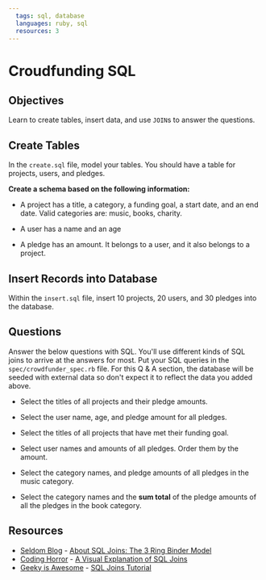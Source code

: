 ```yaml
---
  tags: sql, database
  languages: ruby, sql
  resources: 3
---
```


# Croudfunding SQL

## Objectives

Learn to create tables, insert data, and use `JOIN`s to answer the questions.

## Create Tables

In the `create.sql` file, model your tables. You should have a table for projects, users, and pledges.

**Create a schema based on the following information:**

- A project has a title, a category, a funding goal, a start date, and an end date. Valid categories are: music, books, charity.

- A user has a name and an age

- A pledge has an amount. It belongs to a user, and it also belongs to a project.

## Insert Records into Database

Within the `insert.sql` file, insert 10 projects, 20 users, and 30 pledges into the database.

## Questions

Answer the below questions with SQL. You'll use different kinds of SQL joins to arrive at the answers for most. Put your SQL queries in the `spec/crowdfunder_spec.rb` file. For this Q & A section, the database will be seeded with external data so don't expect it to reflect the data you added above.

- Select the titles of all projects and their pledge amounts.

- Select the user name, age, and pledge amount for all pledges.

- Select the titles of all projects that have met their funding goal.

- Select user names and amounts of all pledges. Order them by the amount.

- Select the category names, and pledge amounts of all pledges in the music category.

- Select the category names and the **sum total** of the pledge amounts of all the pledges in the book category.


## Resources
* [Seldom Blog](http://blog.seldomatt.com/) - [About SQL Joins: The 3 Ring Binder Model](http://blog.seldomatt.com/blog/2012/10/17/about-sql-joins-the-3-ring-binder-model/)
* [Coding Horror](http://blog.codinghorror.com/) - [A Visual Explanation of SQL Joins](http://blog.codinghorror.com/a-visual-explanation-of-sql-joins/)
* [Geeky is Awesome](http://geekyisawesome.blogspot.com/) - [SQL Joins Tutorial](http://geekyisawesome.blogspot.com/2011/03/sql-joins-tutorial.html)

